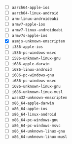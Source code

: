 - [ ] `aarch64-apple-ios`
- [ ] `aarch64-linux-android`
- [ ] `arm-linux-androideabi`
- [ ] `armv7-apple-ios`
- [ ] `armv7-linux-androideabi`
- [ ] `armv7s-apple-ios`
- [x] `asmjs-unknown-emscripten`
- [ ] `i386-apple-ios`
- [ ] `i586-pc-windows-msvc`
- [ ] `i586-unknown-linux-gnu`
- [ ] `i686-apple-darwin`
- [ ] `i686-linux-android`
- [ ] `i686-pc-windows-gnu`
- [ ] `i686-pc-windows-msvc`
- [ ] `i686-unknown-linux-gnu`
- [ ] `i686-unknown-linux-musl`
- [ ] `wasm32-unknown-emscripten`
- [ ] `x86_64-apple-darwin`
- [ ] `x86_64-apple-ios`
- [ ] `x86_64-linux-android`
- [ ] `x86_64-pc-windows-gnu`
- [ ] `x86_64-pc-windows-msvc`
- [ ] `x86_64-unknown-linux-gnu`
- [ ] `x86_64-unknown-linux-musl`
